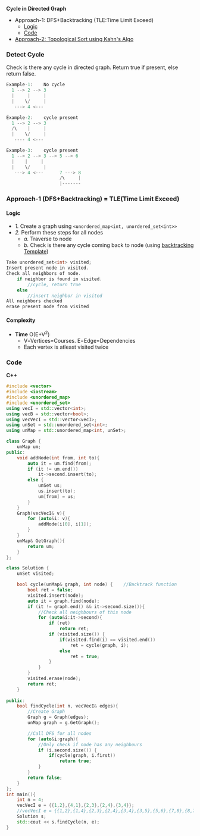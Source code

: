**Cycle in Directed Graph**
- Approach-1: DFS+Backtracking (TLE:Time Limit Exceed)
  - [Logic](#l)
  - [Code](#c)
- [Approach-2: Topological Sort using Kahn's Algo](/DS_Questions/Data_Structures/Graphs/Toplogical_Sort/Detect_Cycle_using_Topological_Sort_Kahn_algo.md)

### Detect Cycle
Check is there any cycle in directed graph. Return true if present, else return false.
```c
Example-1:    No cycle
  1 --> 2 --> 3
  |     |     |
  |    \/     |
   ---> 4 <---

Example-2:    cycle present
  1 --> 2 --> 3
  /\    |     |
  |    \/     |
   ---- 4 <---

Example-3:    cycle present
  1 --> 2 --> 3 --> 5 --> 6
  |    |     |
  |    \/     |
   ---> 4 <---      7 ---> 8
                    /\     |
                    |-------
```

### Approach-1 (DFS+Backtracking) = TLE(Time Limit Exceed)
<a name=l1></a>
#### Logic
- _1._ Create a graph using `<unordered_map<int, unordered_set<int>>`
- _2._ Perform these steps for all nodes
  - _a._ Traverse to node
  - _b._ Check is there any cycle coming back to node (using [backtracking Template](/DS_Questions/Algorithms/Backtracking#tem))
```c
Take unordered_set<int> visited;
Insert present node in visited.
Check all neighbors of node.
	if neighbor is found in visited.	
		//cycle, return true
	else
		//insert neighbor in visited
All neighbors checked
erase present node from visited
```

#### Complexity
- **Time** O(E+V<sup>2</sup>) 
  - V=Vertices=Courses. E=Edge=Dependencies
  - Each vertex is atleast visited twice

<a name=c1></a>
### Code
**C++**
```cpp
#include <vector>
#include <iostream>
#include <unordered_map>
#include <unordered_set>
using vecI = std::vector<int>;
using vecB = std::vector<bool>;
using vecVecI = std::vector<vecI>;
using unSet = std::unordered_set<int>;
using unMap = std::unordered_map<int, unSet>;

class Graph {
    unMap um;
public:
    void addNode(int from, int to){
        auto it = um.find(from);
        if (it != um.end())
            it->second.insert(to);
        else {
            unSet us;
            us.insert(to);
            um[from] = us;
        }
    }
    Graph(vecVecI& v){
        for (auto&i: v){
            addNode(i[0], i[1]);
        }
    }
    unMap& GetGraph(){
        return um;
    }
};

class Solution {
    unSet visited;

    bool cycle(unMap& graph, int node) {    //Backtrack function
        bool ret = false;
        visited.insert(node);
        auto it = graph.find(node);
        if (it != graph.end() && it->second.size()){
            //Check all neighbours of this node
            for (auto&i:it->second){
                if (ret)
                    return ret;
                if (visited.size()) {
                    if(visited.find(i) == visited.end())
                        ret = cycle(graph, i);
                    else 
                        ret = true;
                }
            }
        }
        visited.erase(node);
        return ret;
    }
    
public:
    bool findCycle(int n, vecVecI& edges){
        //Create Graph
        Graph g = Graph(edges);
        unMap graph = g.GetGraph();

        //Call DFS for all nodes
        for (auto&i:graph){
            //Only check if node has any neighbours
            if (i.second.size()) {
                if(cycle(graph, i.first))
                    return true;
            }
        }
        return false;
    }
};
int main(){
    int n = 4;
    vecVecI e = {{1,2},{4,1},{2,3},{2,4},{3,4}};
    //vecVecI e = {{1,2},{1,4},{2,3},{2,4},{3,4},{3,5},{5,6},{7,8},{8,7}};
    Solution s;
    std::cout << s.findCycle(n, e);
}
```
